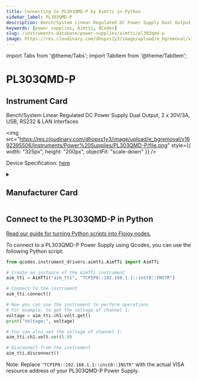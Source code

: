 ```yaml
---
title: Connecting to PL303QMD-P by Aimtti in Python
sidebar_label: PL303QMD-P
description: Bench/System Linear Regulated DC Power Supply Dual Output, 2 x 30V/3A, USB, RS232 & LAN Interfaces
keywords: [power supplies, Aimtti, QCodes]
slug: /instruments-database/power-supplies/aimtti/pl303qmd-p
image: https://res.cloudinary.com/dhopxs1y3/image/upload/e_bgremoval/v1692395506/Instruments/Power%20Supplies/PL303QMD-P/file.png
---
```


import Tabs from '@theme/Tabs';
import TabItem from '@theme/TabItem';

# PL303QMD-P

## Instrument Card

<div className="flex">

<div>

Bench/System Linear Regulated DC Power Supply Dual Output, 2 x 30V/3A, USB, RS232 & LAN Interfaces

</div>

<img src="https://res.cloudinary.com/dhopxs1y3/image/upload/e_bgremoval/v1692395506/Instruments/Power%20Supplies/PL303QMD-P/file.png" style={{ width: "325px", height: "200px", objectFit: "scale-down" }} />

</div>

<div className="flex text-center">

<p>Device Specification: <a target="\_blank" href="https://resources.aimtti.com/datasheets/AIM-PL+PL-P_series_DC_power_supplies_data_sheet-Iss5.pdf">here</a></p>

</div>

<details style={{ marginTop: "15px"}}>
<summary><h2>Manufacturer Card</h2></summary>

<img src="https://res.cloudinary.com/dhopxs1y3/image/upload/v1692125963/Instruments/Vendor%20Logos/Aimtti.png" style={{ width: "100%", height: "170px",objectFit: "scale-down" }} />

TTi (Thurlby Thandar Instruments) is a leading manufacturer of electronic test and measurement instruments. These products are sold throughout the world via carefully selected distributors and agents in each country. We are located in Huntingdon near to the famous university city of Cambridge, within one of the high technology areas of the United Kingdom.

<ul>
  <li>Headquarters: UK</li>
  <li>Yearly Revenue (millions, USD): 9000.0</li>
  <li>Vendor Website: <a href="https://www.aimtti.com/">here</a></li>
</ul>
</details>

## Connect to the PL303QMD-P in Python

[Read our guide for turning Python scripts into Flojoy nodes.](https://docs.flojoy.ai/custom-nodes/creating-custom-node/)
<Tabs>
<TabItem value="QCodes" label="QCodes">

To connect to a PL303QMD-P Power Supply using Qcodes, you can use the following Python script:

```python
from qcodes.instrument_drivers.aimtti.AimTTi import AimTTi

# Create an instance of the AimTTi instrument
aim_tti = AimTTi("aim_tti", "TCPIP0::192.168.1.1::inst0::INSTR")

# Connect to the instrument
aim_tti.connect()

# Now you can use the instrument to perform operations
# For example, to get the voltage of channel 1:
voltage = aim_tti.ch1.volt.get()
print("Voltage:", voltage)

# You can also set the voltage of channel 1:
aim_tti.ch1.volt.set(5.0)

# Disconnect from the instrument
aim_tti.disconnect()
```

Note: Replace `"TCPIP0::192.168.1.1::inst0::INSTR"` with the actual VISA resource address of your PL303QMD-P Power Supply.

</TabItem>
</Tabs>
